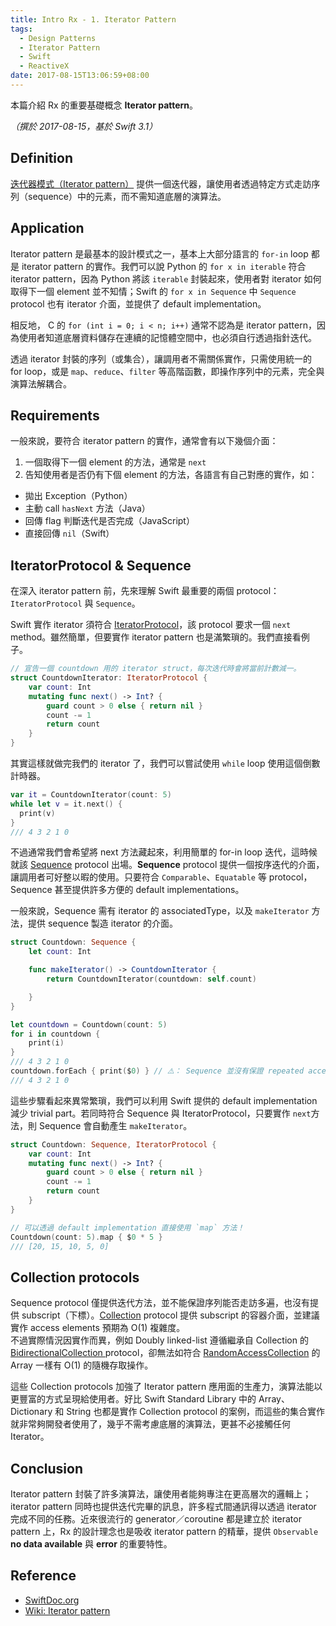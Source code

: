 ```yaml
---
title: Intro Rx - 1. Iterator Pattern
tags:
  - Design Patterns
  - Iterator Pattern
  - Swift
  - ReactiveX
date: 2017-08-15T13:06:59+08:00
---
```


本篇介紹 Rx 的重要基礎概念 **Iterator pattern**。

_（撰於 2017-08-15，基於 Swift 3.1）_

<!-- more -->

## Definition

[迭代器模式（Iterator pattern）][wiki-iterator-pattern] 提供一個迭代器，讓使用者透過特定方式走訪序列（sequence）中的元素，而不需知道底層的演算法。

## Application

Iterator pattern 是最基本的設計模式之一，基本上大部分語言的 `for-in` loop 都是 iterator pattern 的實作。我們可以說 Python 的 `for x in iterable` 符合 iterator pattern，因為 Python 將該 `iterable` 封裝起來，使用者對 iterator 如何取得下一個 element 並不知情；Swift 的 `for x in Sequence` 中 `Sequence` protocol 也有 iterator 介面，並提供了 default implementation。

相反地， C 的 `for (int i = 0; i < n; i++)` 通常不認為是 iterator pattern，因為使用者知道底層資料儲存在連續的記憶體空間中，也必須自行透過指針迭代。

透過 iterator 封裝的序列（或集合），讓調用者不需關係實作，只需使用統一的 for loop，或是 `map`、`reduce`、`filter` 等高階函數，即操作序列中的元素，完全與演算法解耦合。

## Requirements

一般來說，要符合 iterator pattern 的實作，通常會有以下幾個介面：

1. 一個取得下一個 element 的方法，通常是 `next`
2. 告知使用者是否仍有下個 element 的方法，各語言有自己對應的實作，如：
  - 拋出 Exception（Python）
  - 主動 call `hasNext` 方法（Java）
  - 回傳 flag 判斷迭代是否完成（JavaScript）
  - 直接回傳 `nil`（Swift）

## IteratorProtocol & Sequence

在深入 iterator pattern 前，先來理解 Swift 最重要的兩個 protocol：`IteratorProtocol` 與 `Sequence`。

Swift 實作 iterator 須符合 [IteratorProtocol][swiftdoc-iterator-protocol]，該 protocol 要求一個 `next` method。雖然簡單，但要實作 iterator pattern 也是滿繁瑣的。我們直接看例子。

```swift
// 宣告一個 countdown 用的 iterator struct，每次迭代時會將當前計數減一。
struct CountdownIterator: IteratorProtocol {
    var count: Int
    mutating func next() -> Int? {
        guard count > 0 else { return nil }
        count -= 1
        return count
    }
}
```

其實這樣就做完我們的 iterator 了，我們可以嘗試使用 `while` loop 使用這個倒數計時器。

```swift
var it = CountdownIterator(count: 5)
while let v = it.next() {
  print(v)
}
/// 4 3 2 1 0
```

不過通常我們會希望將 next 方法藏起來，利用簡單的 for-in loop 迭代，這時候就該 [Sequence][swiftdoc-sequence] protocol 出場。**Sequence** protocol 提供一個按序迭代的介面，讓調用者可好整以暇的使用。只要符合 `Comparable`、`Equatable` 等 protocol，Sequence 甚至提供許多方便的 default implementations。

一般來說，Sequence 需有 iterator 的 associatedType，以及 `makeIterator` 方法，提供 sequence 製造 iterator 的介面。

```swift
struct Countdown: Sequence {
    let count: Int

    func makeIterator() -> CountdownIterator {
        return CountdownIterator(countdown: self.count)

    }
}

let countdown = Countdown(count: 5)
for i in countdown {
    print(i)
}
/// 4 3 2 1 0
countdown.forEach { print($0) } // ⚠️： Sequence 並沒有保證 repeated access
/// 4 3 2 1 0
```

這些步驟看起來異常繁瑣，我們可以利用 Swift 提供的 default implementation 減少 trivial part。若同時符合 Sequence 與 IteratorProtocol，只要實作 `next`方法，則 Sequence 會自動產生 `makeIterator`。

```swift
struct Countdown: Sequence, IteratorProtocol {
    var count: Int
    mutating func next() -> Int? {
        guard count > 0 else { return nil }
        count -= 1
        return count
    }
}

// 可以透過 default implementation 直接使用 `map` 方法！
Countdown(count: 5).map { $0 * 5 }
/// [20, 15, 10, 5, 0]
```

## Collection protocols

Sequence protocol 僅提供迭代方法，並不能保證序列能否走訪多遍，也沒有提供 subscript（下標）。[Collection][swiftdoc-collection] protocol 提供 subscript 的容器介面，並建議實作 access elements 預期為 O(1) 複雜度。  
不過實際情況因實作而異，例如 Doubly linked-list 遵循繼承自 Collection 的 [BidirectionalCollection ][swiftdoc-bidirectional-collection] protocol，卻無法如符合 [RandomAccessCollection][swiftdoc-randomaccess-collection] 的 Array 一樣有 O(1) 的隨機存取操作。

這些 Collection protocols 加強了 Iterator pattern 應用面的生產力，演算法能以更豐富的方式呈現給使用者。好比 Swift Standard Library 中的 Array、Dictionary 和 String 也都是實作 Collection protocol 的案例，而這些的集合實作就非常夠開發者使用了，幾乎不需考慮底層的演算法，更甚不必接觸任何 Iterator。

## Conclusion

Iterator pattern 封裝了許多演算法，讓使用者能夠專注在更高層次的邏輯上；iterator pattern 同時也提供迭代完畢的訊息，許多程式間通訊得以透過 iterator 完成不同的任務。近來很流行的 generator／coroutine 都是建立於 iterator pattern 上，Rx 的設計理念也是吸收 iterator pattern 的精華，提供 `Observable` **no data available** 與 **error** 的重要特性。

## Reference

- [SwiftDoc.org][swift-doc-org]
- [Wiki: Iterator pattern][wiki-iterator-pattern]

[swift-doc-org]: http://swiftdoc.org/
[wiki-iterator-pattern]: https://en.wikipedia.org/wiki/Iterator_pattern
[swiftdoc-collection]: http://swiftdoc.org/v3.1/protocol/Collection/
[swiftdoc-sequence]: http://swiftdoc.org/v3.1/protocol/Sequence/
[swiftdoc-iterator-protocol]: http://swiftdoc.org/v3.1/protocol/IteratorProtocol/
[swiftdoc-bidirectional-collection]: http://swiftdoc.org/nightly/protocol/BidirectionalCollection/
[swiftdoc-randomaccess-collection]: http://swiftdoc.org/nightly/protocol/RandomAccessCollection/

